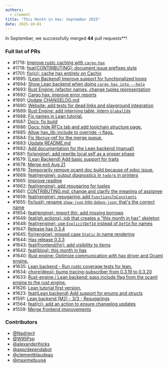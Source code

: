 ```yaml
---
authors:
  - clement
title: "This Month in Hax: September 2025"
date: 2025-10-01
---
```


In September, we successfully merged **44** pull requests**!

<DESCRIPTION>

### Full list of PRs
* \#1719: [Improve rustc caching with `cargo-hax`](https://github.com/cryspen/hax/pull/1719)
* \#1718: [feat(CONTRIBUTING): document issue prefixes style](https://github.com/cryspen/hax/pull/1718)
* \#1701: [fix(ci): cache hax entirely on Cachix](https://github.com/cryspen/hax/pull/1701)
* \#1695: [[Lean Backend] Improve support for functionalized loops](https://github.com/cryspen/hax/pull/1695)
* \#1694: [Show Lean backend when doing `cargo hax into --help`](https://github.com/cryspen/hax/pull/1694)
* \#1693: [Rust Engine: refactor names, change tuples representation](https://github.com/cryspen/hax/pull/1693)
* \#1692: [Cargo hax: improve error reports](https://github.com/cryspen/hax/pull/1692)
* \#1691: [Update CHANGELOG.md](https://github.com/cryspen/hax/pull/1691)
* \#1690: [Website: add tests for dead links and playground integration](https://github.com/cryspen/hax/pull/1690)
* \#1689: [Rust Engine: add interning table, intern `GlobalId`s](https://github.com/cryspen/hax/pull/1689)
* \#1688: [Fix names in Lean tutorial.](https://github.com/cryspen/hax/pull/1688)
* \#1687: [Docs: fix build](https://github.com/cryspen/hax/pull/1687)
* \#1686: [Docs: hide RFCs tab and add toolchain structure page.](https://github.com/cryspen/hax/pull/1686)
* \#1685: [Allow hax_lib::include to override -i flags.](https://github.com/cryspen/hax/pull/1685)
* \#1684: [Fix libcrux-ref for the merge queue.](https://github.com/cryspen/hax/pull/1684)
* \#1683: [Update README.md](https://github.com/cryspen/hax/pull/1683)
* \#1682: [Add documentation for the Lean backend (manual)](https://github.com/cryspen/hax/pull/1682)
* \#1681: [fix(engine): add rewrite local self as a proper phase](https://github.com/cryspen/hax/pull/1681)
* \#1679: [[Lean Backend] Add basic support for traits](https://github.com/cryspen/hax/pull/1679)
* \#1678: [Merge evit Aug 21](https://github.com/cryspen/hax/pull/1678)
* \#1676: [Temporarily remove ocaml doc build because of odoc issue.](https://github.com/cryspen/hax/pull/1676)
* \#1669: [feat(rengine): output diagnostics in `todo!`s in printers](https://github.com/cryspen/hax/pull/1669)
* \#1665: [Improve readme](https://github.com/cryspen/hax/pull/1665)
* \#1662: [feat(rengine): add resugaring for tuples](https://github.com/cryspen/hax/pull/1662)
* \#1661: [CONTRIBUTING.md: change and clarify the meaning of assignee](https://github.com/cryspen/hax/pull/1661)
* \#1659: [feat(rengine): resugaring: add `FunctionsToConstants`](https://github.com/cryspen/hax/pull/1659)
* \#1655: [fix(just): rename `show-json` into `debug-json`: that's the correct name](https://github.com/cryspen/hax/pull/1655)
* \#1654: [feat(engine): import thir: add missing borrows](https://github.com/cryspen/hax/pull/1654)
* \#1649: [feat(gh actions): job that creates a "this month in hax" skeleton](https://github.com/cryspen/hax/pull/1649)
* \#1648: [feat(rengine): use `ExplicitDefId` instead of `DefId` for names](https://github.com/cryspen/hax/pull/1648)
* \#1647: [Release hax 0.3.4](https://github.com/cryspen/hax/pull/1647)
* \#1645: [fix(rengine): missed case `Static` in name rendering](https://github.com/cryspen/hax/pull/1645)
* \#1644: [Hax release 0.3.3](https://github.com/cryspen/hax/pull/1644)
* \#1643: [feat(frontend/hir): add visibility to items](https://github.com/cryspen/hax/pull/1643)
* \#1642: [feat(blog): this month in hax](https://github.com/cryspen/hax/pull/1642)
* \#1640: [Rust engine: Optimize communication with hax driver and Ocaml engine.](https://github.com/cryspen/hax/pull/1640)
* \#1635: [Lean backend - Run rustc coverage tests for lean.](https://github.com/cryspen/hax/pull/1635)
* \#1634: [chore(deps): bump tracing-subscriber from 0.3.19 to 0.3.20](https://github.com/cryspen/hax/pull/1634)
* \#1633: [Rust-engine / Lean backend: pass include flag from the ocaml engine to the rust engine.](https://github.com/cryspen/hax/pull/1633)
* \#1626: [Lean tutorial first version.](https://github.com/cryspen/hax/pull/1626)
* \#1623: [feat(Lean backend) Add support for enums and structs](https://github.com/cryspen/hax/pull/1623)
* \#1591: [Lean backend [M2] - 3/3 - Resugarings](https://github.com/cryspen/hax/pull/1591)
* \#1564: [feat(ci): add an action to ensure changelog updates](https://github.com/cryspen/hax/pull/1564)
* \#1559: [Merge frontend improvements](https://github.com/cryspen/hax/pull/1559)

### Contributors
* [@Nadrieril](https://github.com/Nadrieril)
* [@W95Psp](https://github.com/W95Psp)
* [@alexanderlhicks](https://github.com/alexanderlhicks)
* [@app/dependabot](https://github.com/app/dependabot)
* [@clementblaudeau](https://github.com/clementblaudeau)
* [@maximebuyse](https://github.com/maximebuyse)
